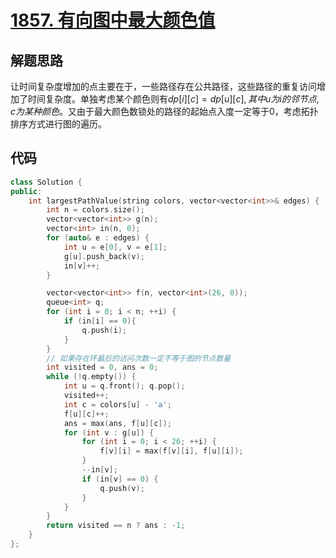 # [1857. 有向图中最大颜色值](https://leetcode.cn/problems/largest-color-value-in-a-directed-graph/)

## 解题思路

让时间复杂度增加的点主要在于，一些路径存在公共路径，这些路径的重复访问增加了时间复杂度。单独考虑某个颜色则有$dp[i][c] = dp[u][c], 其中u为i的邻节点, c为某种颜色$。又由于最大颜色数锁处的路径的起始点入度一定等于$0$，考虑拓扑排序方式进行图的遍历。

## 代码

```cpp
class Solution {
public:
    int largestPathValue(string colors, vector<vector<int>>& edges) {
        int n = colors.size();
        vector<vector<int>> g(n);
        vector<int> in(n, 0);
        for (auto& e : edges) {
            int u = e[0], v = e[1];
            g[u].push_back(v);
            in[v]++;
        }

        vector<vector<int>> f(n, vector<int>(26, 0));
        queue<int> q;
        for (int i = 0; i < n; ++i) {
            if (in[i] == 0){
                q.push(i);
            } 
        }
        // 如果存在环最后的访问次数一定不等于图的节点数量
        int visited = 0, ans = 0;
        while (!q.empty()) {
            int u = q.front(); q.pop();
            visited++;
            int c = colors[u] - 'a';
            f[u][c]++;
            ans = max(ans, f[u][c]);
            for (int v : g[u]) {
                for (int i = 0; i < 26; ++i) {
                    f[v][i] = max(f[v][i], f[u][i]);
                }
                --in[v];
                if (in[v] == 0) {
                    q.push(v);
                }
            }
        }
        return visited == n ? ans : -1;
    }
};

```

